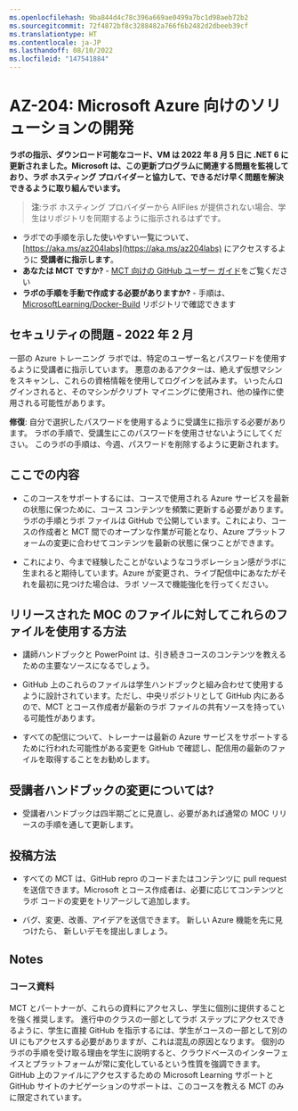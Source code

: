 ```yaml
---
ms.openlocfilehash: 9ba844d4c78c396a669ae0499a7bc1d98aeb72b2
ms.sourcegitcommit: 72f4872bf8c3288482a766f6b2482d2dbeeb39cf
ms.translationtype: HT
ms.contentlocale: ja-JP
ms.lasthandoff: 08/10/2022
ms.locfileid: "147541884"
---
```

# <a name="az-204-developing-solutions-for-microsoft-azure"></a>AZ-204: Microsoft Azure 向けのソリューションの開発

**ラボの指示、ダウンロード可能なコード、VM は 2022 年 8 月 5 日に .NET 6 に更新されました。Microsoft は、この更新プログラムに関連する問題を監視しており、ラボ ホスティング プロバイダーと協力して、できるだけ早く問題を解決できるように取り組んでいます。**

> **注**:ラボ ホスティング プロバイダーから AllFiles が提供されない場合、学生はリポジトリを同期するように指示されるはずです。 

- ラボでの手順を示した使いやすい一覧について、[https://aka.ms/az204labs](https://aka.ms/az204labs) にアクセスするように **受講者に指示します**。
- **あなたは MCT ですか?** - [MCT 向けの GitHub ユーザー ガイド](https://microsoftlearning.github.io/MCT-User-Guide/)をご覧ください
- **ラボの手順を手動で作成する必要がありますか?** - 手順は、[MicrosoftLearning/Docker-Build](https://github.com/MicrosoftLearning/Docker-Build) リポジトリで確認できます 

## <a name="security-issue---february-2022"></a>セキュリティの問題 - 2022 年 2 月

一部の Azure トレーニング ラボでは、特定のユーザー名とパスワードを使用するように受講者に指示しています。 悪意のあるアクターは、絶えず仮想マシンをスキャンし、これらの資格情報を使用してログインを試みます。
いったんログインされると、そのマシンがクリプト マイニングに使用され、他の操作に使用される可能性があります。

**修復**: 自分で選択したパスワードを使用するように受講生に指示する必要があります。 ラボの手順で、受講生にこのパスワードを使用させないようにしてください。 このラボの手順は、今週、パスワードを削除するように更新されます。 

## <a name="what-are-we-doing"></a>ここでの内容

- このコースをサポートするには、コースで使用される Azure サービスを最新の状態に保つために、コース コンテンツを頻繁に更新する必要があります。  ラボの手順とラボ ファイルは GitHub で公開しています。これにより、コースの作成者と MCT 間でのオープンな作業が可能となり、Azure プラットフォームの変更に合わせてコンテンツを最新の状態に保つことができます。

- これにより、今まで経験したことがないようなコラボレーション感がラボに生まれると期待しています。Azure が変更され、ライブ配信中にあなたがそれを最初に見つけた場合は、ラボ ソースで機能強化を行ってください。 

## <a name="how-should-i-use-these-files-relative-to-the-released-moc-files"></a>リリースされた MOC のファイルに対してこれらのファイルを使用する方法

- 講師ハンドブックと PowerPoint は、引き続きコースのコンテンツを教えるための主要なソースになるでしょう。

- GitHub 上のこれらのファイルは学生ハンドブックと組み合わせて使用するように設計されています。ただし、中央リポジトリとして GitHub 内にあるので、MCT とコース作成者が最新のラボ ファイルの共有ソースを持っている可能性があります。

- すべての配信について、トレーナーは最新の Azure サービスをサポートするために行われた可能性がある変更を GitHub で確認し、配信用の最新のファイルを取得することをお勧めします。

## <a name="what-about-changes-to-the-student-handbook"></a>受講者ハンドブックの変更については?

- 受講者ハンドブックは四半期ごとに見直し、必要があれば通常の MOC リリースの手順を通して更新します。

## <a name="how-do-i-contribute"></a>投稿方法

- すべての MCT は、GitHub repro のコードまたはコンテンツに pull request を送信できます。Microsoft とコース作成者は、必要に応じてコンテンツとラボ コードの変更をトリアージして追加します。

- バグ、変更、改善、アイデアを送信できます。  新しい Azure 機能を先に見つけたら、  新しいデモを提出しましょう。

## <a name="notes"></a>Notes

### <a name="classroom-materials"></a>コース資料

MCT とパートナーが、これらの資料にアクセスし、学生に個別に提供することを強く推奨します。  進行中のクラスの一部としてラボ ステップにアクセスできるように、学生に直接 GitHub を指示するには、学生がコースの一部として別の UI にもアクセスする必要がありますが、これは混乱の原因となります。 個別のラボの手順を受け取る理由を学生に説明すると、クラウドベースのインターフェイスとプラットフォームが常に変化しているという性質を強調できます。 GitHub 上のファイルにアクセスするための Microsoft Learning サポートと GitHub サイトのナビゲーションのサポートは、このコースを教える MCT のみに限定されています。
